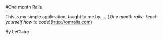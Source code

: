 #One month Rails

This is my simple application, taught to me by.....
[*One month rails: Teach yourself how to code*)(http://omrails.com)

By LeClaire